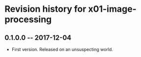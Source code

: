 # Revision history for x01-image-processing

## 0.1.0.0 -- 2017-12-04

* First version. Released on an unsuspecting world.
